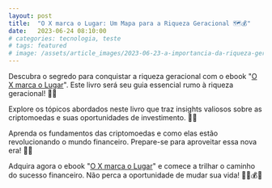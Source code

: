 ```yaml
---
layout: post
title:  "O X marca o Lugar: Um Mapa para a Riqueza Geracional 🗺️💰"
date:   2023-06-24 08:10:00
# categories: tecnologia, teste
# tags: featured
# image: /assets/article_images/2023-06-23-a-importancia-da-riqueza-geracional/opportunities.jpg
---
```

Descubra o segredo para conquistar a riqueza geracional com o ebook "[O X marca o Lugar](https://middlex.com.br/andrei/ebook-o-x-marca-o-lugar)". Este livro será seu guia essencial rumo à riqueza geracional! 🚀✨

Explore os tópicos abordados neste livro que traz insights valiosos sobre as criptomoedas e suas oportunidades de investimento. 📖💡

Aprenda os fundamentos das criptomoedas e como elas estão revolucionando o mundo financeiro. Prepare-se para aproveitar essa nova era! 💪💸

Adquira agora o ebook "[O X marca o Lugar](https://middlex.com.br/andrei/ebook-o-x-marca-o-lugar)" e comece a trilhar o caminho do sucesso financeiro. Não perca a oportunidade de mudar sua vida! 💼💪💰✨